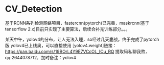 # CV_Detection
基于RCNN系列检测网络项目，fastercnn(pytorch)已完善，maskrcnn(基于tensorflow 2.x)目前只实现了主要算法，后续会补充训练部分。。。


某天中午，yolov4的分布，让人无法入睡，so经过几天鏖战，终于完成了pytorch版
yolov4已上线奥，可以直接使用
[yolov4.weight]链接：https://pan.baidu.com/s/19BOrL4Y9E7VCcOL_ICu_RQ 
提取码私聊我熬，qq:2644078712，加时备注：yolov4

